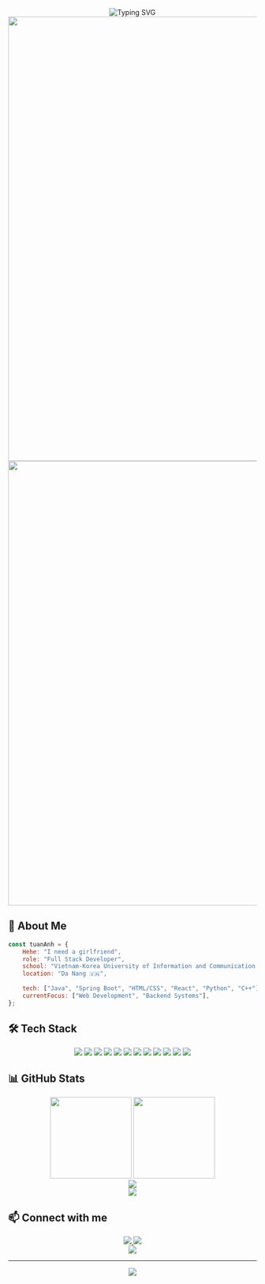 
<div align="center">
  <img src="https://readme-typing-svg.herokuapp.com?font=Fira+Code&size=50&duration=3000&pause=1000&color=00D8FF&center=true&vCenter=true&width=1200&lines=Hi+there+I'm+Tuan+Anh" alt="Typing SVG" />
</div>

<div align="center">
  <img src="https://user-images.githubusercontent.com/74038190/225813708-98b745f2-7d22-48cf-9150-083f1b00d6c9.gif" width="900" />
</div>

<div align="center">
  <img src="https://user-images.githubusercontent.com/74038190/212284100-561aa473-3905-4a80-b561-0d28506553ee.gif" width="900" />
</div>

## 🚀 About Me

```javascript
const tuanAnh = {
    Hehe: "I need a girlfriend",
    role: "Full Stack Developer",
    school: "Vietnam-Korea University of Information and Communication Technology",
    location: "Da Nang 🇻🇳",
    
    tech: ["Java", "Spring Boot", "HTML/CSS", "React", "Python", "C++"],
    currentFocus: ["Web Development", "Backend Systems"],
};
```

## 🛠️ Tech Stack

<div align="center">
  <img src="https://img.shields.io/badge/Java-ED8B00?style=for-the-badge&logo=java&logoColor=white" />
  <img src="https://img.shields.io/badge/Spring_Boot-6DB33F?style=for-the-badge&logo=spring-boot&logoColor=white" />
  <img src="https://img.shields.io/badge/TypeScript-007ACC?style=for-the-badge&logo=typescript&logoColor=white" />
  <img src="https://img.shields.io/badge/React-20232A?style=for-the-badge&logo=react&logoColor=61DAFB" />
  <img src="https://img.shields.io/badge/Python-3776AB?style=for-the-badge&logo=python&logoColor=white" />
  <img src="https://img.shields.io/badge/C++-00599C?style=for-the-badge&logo=c%2B%2B&logoColor=white" />
  <img src="https://img.shields.io/badge/Android-3DDC84?style=for-the-badge&logo=android&logoColor=white" />
  <img src="https://img.shields.io/badge/HTML5-E34F26?style=for-the-badge&logo=html5&logoColor=white" />
  <img src="https://img.shields.io/badge/CSS3-1572B6?style=for-the-badge&logo=css3&logoColor=white" />
  <img src="https://img.shields.io/badge/Tailwind_CSS-38B2AC?style=for-the-badge&logo=tailwind-css&logoColor=white" />
  <img src="https://img.shields.io/badge/MongoDB-4EA94B?style=for-the-badge&logo=mongodb&logoColor=white" />
  <img src="https://img.shields.io/badge/MySQL-00000F?style=for-the-badge&logo=mysql&logoColor=white" />
</div>

## 📊 GitHub Stats
<div align="center">
  <img src="https://github-readme-stats.vercel.app/api?username=nvtank&show_icons=true&theme=tokyonight&hide_border=true&count_private=true" height="165" />
  <img src="https://github-readme-stats.vercel.app/api/top-langs/?username=nvtank&layout=compact&theme=tokyonight&hide_border=true" height="165" />
</div>

<div align="center">
  <img src="https://github-readme-streak-stats.herokuapp.com/?user=nvtank&theme=tokyonight&hide_border=true" />
</div>

<div align="center">
  <img src="https://github-readme-activity-graph.vercel.app/graph?username=nvtank&theme=tokyo-night&hide_border=true&area=true" />
</div>

## 📫 Connect with me

<div align="center">
  <a href="mailto:your-email@example.com">
    <img src="https://img.shields.io/badge/Email-D14836?style=for-the-badge&logo=gmail&logoColor=white" />
  </a>
  <a href="https://linkedin.com/in/your-profile">
    <img src="https://img.shields.io/badge/LinkedIn-0077B5?style=for-the-badge&logo=linkedin&logoColor=white" />
  </a>
</div>

<div align="center">
  <img src="https://capsule-render.vercel.app/api?type=waving&color=gradient&height=100&section=footer" />
</div>

---

<div align="center">
  <img src="https://komarev.com/ghpvc/?username=nvtank&color=blueviolet&style=flat-square" />
</div>

